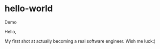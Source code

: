 # hello-world
Demo

Hello,

My first shot at actually becoming a real software engineer.
Wish me luck:)
